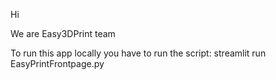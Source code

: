 Hi

We are Easy3DPrint team


To run this app locally you have to run the script:
streamlit run EasyPrintFrontpage.py

